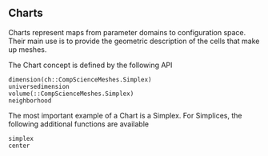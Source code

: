## Charts

Charts represent maps from parameter domains to configuration space. Their main use is to
provide the geometric description of the cells that make up meshes.

The Chart concept is defined by the following API

```@docs
dimension(ch::CompScienceMeshes.Simplex)
universedimension
volume(::CompScienceMeshes.Simplex)
neighborhood
```

The most important example of a Chart is a Simplex. For Simplices, the following additional
functions are available

```@docs
simplex
center
```
